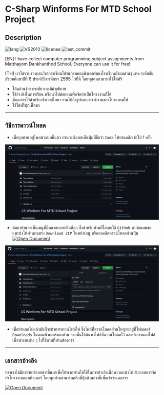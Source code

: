# C-Sharp Winforms For MTD School Project

## Description
![lang](https://img.shields.io/github/languages/top/Kuro-kittendotcom/C-Sharp-Winform-For-MTD-School-Project?logo=license)
![VS2010](https://img.shields.io/badge/Visual_Studio-2010-orange)
![license](https://img.shields.io/github/license/Kuro-kittendotcom/C-Sharp-Winform-For-MTD-School-Project?logo=license)
![last_commit](https://img.shields.io/github/last-commit/Kuro-kittendotcom/C-Sharp-Winform-For-MTD-School-Project?logo=last_commit)

[EN] I have collect computer programming subject assignments from Matthayom Dankhunthod School. Everyone can use it for free!

[TH] เราได้รวบรวมงานวิชาการเขียนโปรแกรมคอมพิวเตอร์ของโรงเรียนมัธยมด่านขุนทด ระดับชั้นมัธยมศึกษาปีที่ 6 ประจำปีการศึกษา 2565 ไว้ที่นี่ โดยทุกคนสามารถใช้ได้ฟรี

- โค้ดอ่านง่าย กระชับ และมีคำอธิบาย
- ใช้อ้างอิงในการเรียน หรือนำไปต่อยอดเพื่อจัดทำเป็นโครงงานก็ได้
- มีเอกสารไว้สำหรับอธิบายเนื้อหา รวมไปถึงรูปแบบการทำงานของโปรแกรมให้
- ใช้ได้ฟรีทุกเนื้ัอหา

---

## วิธีการดาวน์โหลด

- เมื่อทุกท่านอยู่ในหน้าแบบนี้แล้ว ท่านจะสังเกตเห็นปุ่มที่ชื่อว่า ```Code``` ให้ท่านคลิกเข้าไป 1 ครั้ง

![guide1](IMG/guide_1.png)

- ต่อมาท่านจะเห็นเมนูที่มีหลากหลายตัวเลือก ซึ่งสำหรับท่านที่ไม่เคยใช้ ```GitHub``` มาก่อนผมขอแนะนำให้ท่านกดตรง ```Download ZIP``` ในหน้าเมนู หรือกดคลิกดาวน์โหลดผ่านปุ่ม 
<a class="button" href="https://github.com/Kuro-kittendotcom/C-Sharp-Winform-For-MTD-School-Project/archive/HEAD.zip" aria-label="Download">![Open Document](https://img.shields.io/badge/DOWNLOAD-ZIP-success)</a>

![guide2](IMG/guide_2.png)

- เมื่อท่านกดไปแล้วมันก็จะทำการดาวน์ไฟล์ให้ ซึ่งไฟล์ที่่ดาวน์โหลดส่วนใหญ่จะอยู่ที่โฟลเดอร์ ```Downloads``` ในคอมพิวเตอร์ของท่าน จากนั้นให้ค้นหาไฟล์ที่ดาวน์โหลดไว้ และทำการแตกไฟล์ เพื่อนำงานต่าง ๆ ไปใช้ตามที่ท่านต้องการ

---


## เอกสารอ้างอิง

ทางเราได้มีการจัดทำเอกสารขึ้นมาเพื่อให้พวกท่านได้ใช้ในการอ้างอิงเนื้อหา และนำไปประกอบการจัดทำโครงงานคอมพิวเตอร์ โดยทุกท่านสามารถคลิกที่ปุ่มด้านล่างนี้เพื่อเข้าชมเอกสาร

<a class="button" href="https://docs.google.com/document/d/1boVGrmKsuQ8GAoloAz6_CN0i-6rlCV_YaBS4v2QZC94/edit?usp=sharing" aria-label="doc">![Open Document](https://img.shields.io/badge/OPEN-DOCUMENT-informational)</a>
